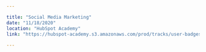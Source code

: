 ```yaml
---

title: "Social Media Marketing"
date: "11/18/2020"
location: "HubSpot Academy"
link: "https://hubspot-academy.s3.amazonaws.com/prod/tracks/user-badges/4465165/920929c94ca246d8a68cddef681cbb3f-1621704456137.png"
 
---
```

